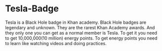 # Tesla-Badge
Tesla is a Black Hole badge in Khan academy. Black Hole badges are legendary and unknown. They are the rarest Khan Academy awards. And they only one you can get as a normal member is Tesla. To get it you need to get 10,000,000(10 million) energy points. To get energy points you need to learn like watching videos and doing practices.
